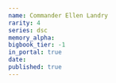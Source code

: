 ```yaml
---
name: Commander Ellen Landry
rarity: 4
series: dsc
memory_alpha:
bigbook_tier: -1
in_portal: true
date:
published: true
---
```



